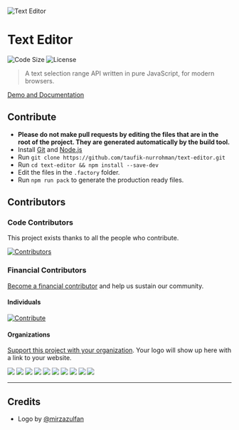![Text Editor](https://user-images.githubusercontent.com/1669261/39924715-218a6b24-5553-11e8-8d04-69c4031ce777.png)

Text Editor
===========

![Code Size](https://img.shields.io/github/languages/code-size/taufik-nurrohman/text-editor?color=%23444&style=for-the-badge) ![License](https://img.shields.io/github/license/taufik-nurrohman/text-editor?color=%23444&style=for-the-badge)

> A text selection range API written in pure JavaScript, for modern browsers.

[Demo and Documentation](https://taufik-nurrohman.github.io/text-editor "View Demo")

Contribute
----------

 - **Please do not make pull requests by editing the files that are in the root of the project. They are generated automatically by the build tool.**
 - Install [Git](https://en.wikipedia.org/wiki/Git) and [Node.js](https://en.wikipedia.org/wiki/Node.js)
 - Run `git clone https://github.com/taufik-nurrohman/text-editor.git`
 - Run `cd text-editor && npm install --save-dev`
 - Edit the files in the `.factory` folder.
 - Run `npm run pack` to generate the production ready files.

Contributors
------------

### Code Contributors

This project exists thanks to all the people who contribute.

[![Contributors](https://opencollective.com/text-editor/contributors.svg?width=890&button=false)](https://github.com/taufik-nurrohman/text-editor/graphs/contributors)

### Financial Contributors

[Become a financial contributor](https://opencollective.com/text-editor/contribute) and help us sustain our community.

#### Individuals

[![Contribute](https://opencollective.com/text-editor/individuals.svg?width=890)](https://opencollective.com/text-editor)

#### Organizations

[Support this project with your organization](https://opencollective.com/text-editor/contribute). Your logo will show up here with a link to your website.

<a href="https://opencollective.com/text-editor/organization/0/website"><img src="https://opencollective.com/text-editor/organization/0/avatar.svg"></a>
<a href="https://opencollective.com/text-editor/organization/1/website"><img src="https://opencollective.com/text-editor/organization/1/avatar.svg"></a>
<a href="https://opencollective.com/text-editor/organization/2/website"><img src="https://opencollective.com/text-editor/organization/2/avatar.svg"></a>
<a href="https://opencollective.com/text-editor/organization/3/website"><img src="https://opencollective.com/text-editor/organization/3/avatar.svg"></a>
<a href="https://opencollective.com/text-editor/organization/4/website"><img src="https://opencollective.com/text-editor/organization/4/avatar.svg"></a>
<a href="https://opencollective.com/text-editor/organization/5/website"><img src="https://opencollective.com/text-editor/organization/5/avatar.svg"></a>
<a href="https://opencollective.com/text-editor/organization/6/website"><img src="https://opencollective.com/text-editor/organization/6/avatar.svg"></a>
<a href="https://opencollective.com/text-editor/organization/7/website"><img src="https://opencollective.com/text-editor/organization/7/avatar.svg"></a>
<a href="https://opencollective.com/text-editor/organization/8/website"><img src="https://opencollective.com/text-editor/organization/8/avatar.svg"></a>
<a href="https://opencollective.com/text-editor/organization/9/website"><img src="https://opencollective.com/text-editor/organization/9/avatar.svg"></a>

---

Credits
-------

 - Logo by [@mirzazulfan](https://github.com/mirzazulfan)